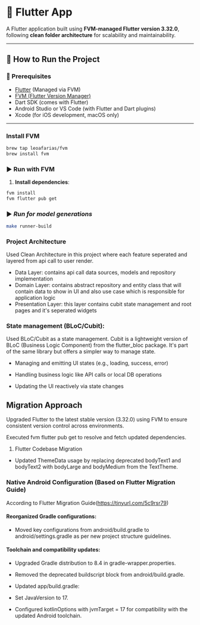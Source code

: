 # 📱 Flutter App

A Flutter application built using **FVM-managed Flutter version 3.32.0**, following  **clean folder architecture** for scalability and maintainability.

---

## 🚀 How to Run the Project

### 🔧 Prerequisites

- [Flutter](https://docs.flutter.dev/get-started/install) (Managed via FVM)
- [FVM (Flutter Version Manager)](https://fvm.app/docs/getting_started/installation/)
- Dart SDK (comes with Flutter)
- Android Studio or VS Code (with Flutter and Dart plugins)
- Xcode (for iOS development, macOS only)

---

### Install FVM

```bash
brew tap leoafarias/fvm
brew install fvm
```

### ▶️ Run with FVM

1. **Install dependencies**:
```bash
fvm install
fvm flutter pub get
```

### ▶️ ***Run for model generations***
```bash
make runner-build
```

### Project Architecture
Used Clean Architecture in this project where each feature seperated and layered from api call to user render.
 
- Data Layer: contains api call data sources, models and repository implementation
- Domain Layer: contains abstract repository and entity class that will contain data to show in UI and also use case which is responsible for application logic
- Presentation Layer: this layer contains cubit state management and root pages and it's seperated widgets

### State management (BLoC/Cubit):
 Used BLoC/Cubit as a state management. Cubit is a lightweight version of BLoC (Business Logic Component) from the flutter_bloc package. It's part of the same library but offers a simpler way to manage state.

 - Managing and emitting UI states (e.g., loading, success, error)

 - Handling business logic like API calls or local DB operations

 - Updating the UI reactively via state changes


## Migration Approach
Upgraded Flutter to the latest stable version (3.32.0) using FVM to ensure consistent version control across environments.

Executed fvm flutter pub get to resolve and fetch updated dependencies.

1. Flutter Codebase Migration

- Updated ThemeData usage by replacing deprecated bodyText1 and bodyText2 with bodyLarge and bodyMedium from the TextTheme.

### Native Android Configuration (Based on Flutter Migration Guide)
According to Flutter Migration Guide(https://tinyurl.com/5c9rsr79)

#### Reorganized Gradle configurations:

- Moved key configurations from android/build.gradle to android/settings.gradle as per new project structure guidelines.

####  Toolchain and compatibility updates:

- Upgraded Gradle distribution to 8.4 in gradle-wrapper.properties.

- Removed the deprecated buildscript block from android/build.gradle.

- Updated app/build.gradle:

- Set JavaVersion to 17.

- Configured kotlinOptions with jvmTarget = 17 for compatibility with the updated Android toolchain.


   